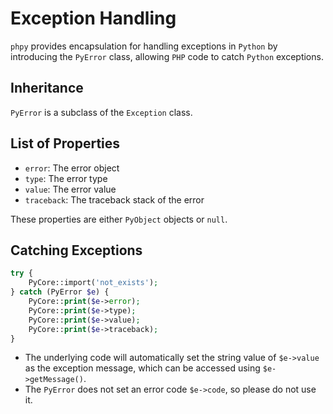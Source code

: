 # Exception Handling

`phpy` provides encapsulation for handling exceptions in `Python` by introducing the `PyError` class, allowing `PHP` code to catch `Python` exceptions.

## Inheritance
`PyError` is a subclass of the `Exception` class.

## List of Properties
- `error`: The error object
- `type`: The error type
- `value`: The error value
- `traceback`: The traceback stack of the error

These properties are either `PyObject` objects or `null`.

## Catching Exceptions

```php
try {
    PyCore::import('not_exists');
} catch (PyError $e) {
    PyCore::print($e->error);
    PyCore::print($e->type);
    PyCore::print($e->value);
    PyCore::print($e->traceback);
}
```

- The underlying code will automatically set the string value of `$e->value` as the exception message, which can be accessed using `$e->getMessage()`.
- The `PyError` does not set an error code `$e->code`, so please do not use it.
